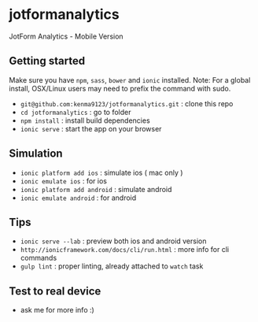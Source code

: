 # jotformanalytics
JotForm Analytics - Mobile Version

## Getting started
Make sure you have `npm`, `sass`, `bower` and `ionic` installed.
Note: For a global install, OSX/Linux users may need to prefix the command with sudo.

- `git@github.com:kenma9123/jotformanalytics.git` : clone this repo
- `cd jotformanalytics` : go to folder
- `npm install` : install build dependencies
- `ionic serve` : start the app on your browser

## Simulation
- `ionic platform add ios` : simulate ios ( mac only )
- `ionic emulate ios` : for ios
- `ionic platform add android` : simulate android
- `ionic emulate android` : for android

## Tips
- `ionic serve --lab` : preview both ios and android version
- `http://ionicframework.com/docs/cli/run.html` : more info for cli commands
- `gulp lint` : proper linting, already attached to `watch` task

## Test to real device
- ask me for more info :)

